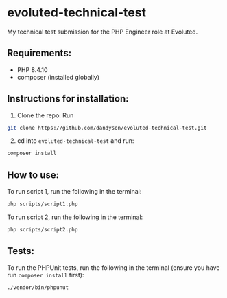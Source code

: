 # evoluted-technical-test
My technical test submission for the PHP Engineer role at Evoluted.

## Requirements:
- PHP 8.4.10
- composer (installed globally)

## Instructions for installation:

1. Clone the repo: Run 
```bash
git clone https://github.com/dandyson/evoluted-technical-test.git
```

2. cd into `evoluted-technical-test` and run:
```bash
composer install
```
## How to use:

To run script 1, run the following in the terminal:

```bash
php scripts/script1.php
```

To run script 2, run the following in the terminal:

```bash
php scripts/script2.php
```

## Tests:

To run the PHPUnit tests, run the following in the terminal (ensure you have run `composer install` first):
```bash
./vendor/bin/phpunut
```